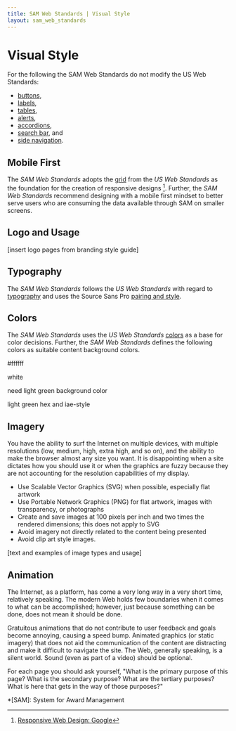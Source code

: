 ```yaml
---
title: SAM Web Standards | Visual Style
layout: sam_web_standards
---
```


# Visual Style

For the following the SAM Web Standards do not modify the US Web Standards:

* [buttons](https://playbook.cio.gov/designstandards/buttons/),
* [labels](https://playbook.cio.gov/designstandards/labels/),
* [tables](https://playbook.cio.gov/designstandards/tables/),
* [alerts](https://playbook.cio.gov/designstandards/alerts/),
* [accordions](https://playbook.cio.gov/designstandards/accordions/),
* [search bar](https://playbook.cio.gov/designstandards/search-bar/), and
* [side navigation](https://playbook.cio.gov/designstandards/sidenav/).

## Mobile First

The *SAM Web Standards* adopts the [grid](https://playbook.cio.gov/designstandards/grids/) from the *US Web Standards* as the foundation for the creation of responsive designs [^ResponsiveDesign]. Further, the *SAM Web Standards* recommend designing with a mobile first mindset to better serve users who are consuming the data available through SAM on smaller screens.

## Logo and Usage

[insert logo pages from branding style guide]

## Typography

The *SAM Web Standards* follows the *US Web Standards* with regard to [typography](https://playbook.cio.gov/designstandards/visual-style/#typography) and uses the Source Sans Pro [pairing and style](https://playbook.cio.gov/designstandards/visual-style/#pairings).

## Colors

The *SAM Web Standards* uses the *US Web Standards* [colors](https://playbook.cio.gov/designstandards/visual-style/#colors) as a base for color decisions. Further, the *SAM Web Standards* defines the following colors as suitable content background colors.

<div class="usa-grid-full usa-color-row usa-primary-color-section">
  <div class="usa-color-square usa-color-white">
    <div class="usa-color-inner-content">
      <p class="usa-color-hex">#ffffff</p>
      <p class="usa-color-name">white</p>
    </div>
  </div>
  <div class="usa-color-square usa-color-white">
    <div class="usa-color-inner-content">
      <p class="usa-color-hex">need light green background color</p>
      <p class="usa-color-name">light green hex and iae-style</p>
    </div>
  </div>  
</div>

## Imagery

You have the ability to surf the Internet on multiple devices, with multiple resolutions (low, medium, high, extra high, and so on), and the ability to make the browser almost any size you want. It is disappointing when a site dictates how you should use it or when the graphics are fuzzy because they are not accounting for the resolution capabilities of my display.
 * Use Scalable Vector Graphics (SVG) when possible, especially flat artwork
 * Use Portable Network Graphics (PNG) for flat artwork, images with transparency, or photographs
 * Create and save images at 100 pixels per inch and two times the rendered dimensions; this does not apply to SVG
 * Avoid imagery not directly related to the content being presented
 * Avoid clip art style images.

[text and examples of image types and usage]

## Animation

The Internet, as a platform, has come a very long way in a very short time, relatively speaking. The modern Web holds few boundaries when it comes to what can be accomplished; however, just because something can be done, does not mean it should be done.

Gratuitous animations that do not contribute to user feedback and goals become annoying, causing a speed bump. Animated graphics (or static imagery) that does not aid the communication of the content are distracting and make it difficult to navigate the site. The Web, generally speaking, is a silent world.  Sound (even as part of a video) should be optional.

For each page you should ask yourself, "What is the primary purpose of this page? What is the secondary purpose? What are the tertiary purposes? What is here that gets in the way of those purposes?"

[^ResponsiveDesign]: [Responsive Web Design: Google](https://developers.google.com/webmasters/mobile-sites/mobile-seo/responsive-design)

*[SAM]: System for Award Management